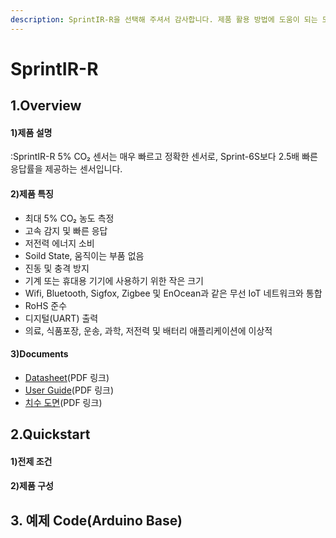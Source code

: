 ```yaml
---
description: SprintIR-R을 선택해 주셔서 감사합니다. 제품 활용 방법에 도움이 되는 모든 문서를 제공하였습니다.
---
```


# SprintIR-R

## 1.Overview

#### 1)제품 설명

:SprintIR-R 5% CO₂ 센서는 매우 빠르고 정확한 센서로, Sprint-6S보다 2.5배 빠른 응답률을 제공하는 센서입니다.

#### 2)제품 특징

* 최대 5% CO₂ 농도 측정
* 고속 감지 및 빠른 응답
* 저전력 에너지 소비
* Soild State, 움직이는 부품 없음
* 진동 및 충격 방지
* 기계 또는 휴대용 기기에 사용하기 위한 작은 크기
* Wifi, Bluetooth, Sigfox, Zigbee 및 EnOcean과 같은 무선 IoT 네트워크와 통합
* RoHS 준수
* 디지털(UART) 출력
* 의료, 식품포장, 운송, 과학, 저전력 및 배터리 애플리케이션에 이상적

#### 3)Documents

* [Datasheet](https://cdn.shopify.com/s/files/1/0019/5952/files/SprintIR-R_Data_Sheet_Rev_4.11.pdf)(PDF 링크)
* [User Guide](https://cdn.shopify.com/s/files/1/0019/5952/files/CO2Meter-GSS-SprintIR-R-User-Guide-Rev-4.1.pdf)(PDF 링크)
* [치수 도면](http://co2meters.com/Documentation/Drawings/Dimensional-Drawings-GSS-SprintIR-R-5%25-CO2-Sensor.pdf)(PDF 링크)

## 2.Quickstart

#### 1)전제 조건

#### 2)제품 구성

## 3. 예제 Code(Arduino Base)
